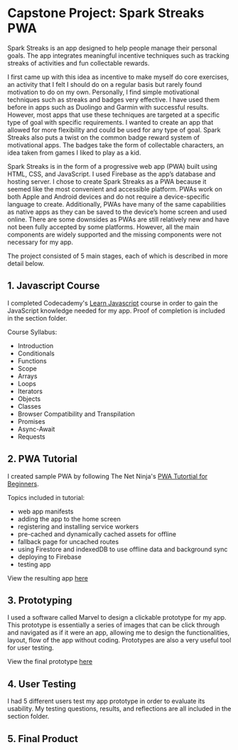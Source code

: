 # Capstone Project: Spark Streaks PWA

Spark Streaks is an app designed to help people manage their personal goals. The app integrates meaningful incentive techniques such as tracking streaks of activities and fun collectable rewards.

I first came up with this idea as incentive to make myself do core exercises, an activity that I felt I should do on a regular basis but rarely found motivation to do on my own. Personally, I find simple motivational techniques such as streaks and badges very effective. I have used them before in apps such as Duolingo and Garmin with successful results. However, most apps that use these techniques are targeted at a specific type of goal with specific requirements. I wanted to create an app that allowed for more flexibility and could be used for any type of goal. Spark Streaks also puts a twist on the common badge reward system of motivational apps. The badges take the form of collectable characters, an idea taken from games I liked to play as a kid.  

Spark Streaks is in the form of a progressive web app (PWA) built using HTML, CSS, and JavaScript. I used Firebase as the app’s database and hosting server. I chose to create Spark Streaks as a PWA because it seemed like the most convenient and accessible platform. PWAs work on both Apple and Android devices and do not require a device-specific language to create. Additionally, PWAs have many of the same capabilities as native apps as they can be saved to the device’s home screen and used online. There are some downsides as PWAs are still relatively new and have not been fully accepted by some platforms. However, all the main components are widely supported and the missing components were not necessary for my app.

The project consisted of 5 main stages, each of which is described in more detail below.

## 1. Javascript Course
I completed Codecademy's [Learn Javascript](https://www.codecademy.com/learn/introduction-to-javascript) course in order to gain the JavaScript knowledge needed for my app. Proof of completion is included in the section folder.

Course Syllabus:
- Introduction
- Conditionals
- Functions
- Scope
- Arrays
- Loops
- Iterators
- Objects
- Classes
- Browser Compatibility and Transpilation
- Promises
- Async-Await
- Requests

## 2. PWA Tutorial
I created sample PWA by following The Net Ninja's [PWA Tutortial for Beginners](https://www.youtube.com/playlist?list=PL4cUxeGkcC9gTxqJBcDmoi5Q2pzDusSL7).  

Topics included in tutorial: 
- web app manifests
- adding the app to the home screen
- registering and installing service workers
- pre-cached and dynamically cached assets for offline
- fallback page for uncached routes
- using Firestore and indexedDB to use offline data and background sync
- deploying to Firebase
- testing app

View the resulting app [here](https://food-ninja-pwa-80916.web.app/)

## 3. Prototyping
I used a software called Marvel to design a clickable prototype for my app. This prototype is essentially a series of images that can be click through and navigated as if it were an app, allowing me to design the functionalities, layout, flow of the app without coding. Prototypes are also a very useful tool for user testing.

View the final prototype [here](https://marvelapp.com/prototype/g24d4h7)

## 4. User Testing
I had 5 different users test my app prototype in order to evaluate its usability. My testing questions, results, and reflections are all included in the section folder.

## 5. Final Product